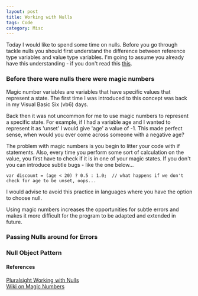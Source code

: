 ```yaml
---
layout: post
title: Working with Nulls
tags: Code 
category: Misc
---
```

Today I would like to spend some time on nulls. Before you go through tackle nulls you should first understand the difference between reference type variables and value type variables. I'm going to assume you already have this understanding - if you don't read this [this](http://stackoverflow.com/questions/5057267/what-is-the-difference-between-a-reference-type-and-value-type-in-c).  

### Before there were nulls there were magic numbers

Magic number variables are variables that have specific values that represent a state. The first time I was introduced to this concept was back in my Visual Basic Six (vb6) days. 

Back then it was not uncommon for me to use magic numbers to represent a specific state. For example, if I had a variable age and I wanted to represent it as 'unset' I would give 'age' a value of -1. This made perfect sense, when would you ever come across someone with a negative age?

The problem with magic numbers is you begin to litter your code with if statements. Also, every time you perform some sort of calculation on the value, you first have to check if it is in one of your magic states. If you don't you can introduce subtle bugs - like the one below...

~~~
var discount = (age < 20) ? 0.5 : 1.0;  // what happens if we don't check for age to be unset, oops...
~~~

I would advise to avoid this practice in languages where you have the option to choose null.

Using magic numbers increases the opportunities for subtle errors and makes it more difficult for the program to be adapted and extended in future.


### Passing Nulls around for Errors

### Null Object Pattern

#### References

[Pluralsight Working with Nulls](https://app.pluralsight.com/library/courses/csharp-nulls-working)  
[Wiki on Magic Numbers](https://en.wikipedia.org/wiki/Magic_number_(programming)#Unnamed_numerical_constants)  
